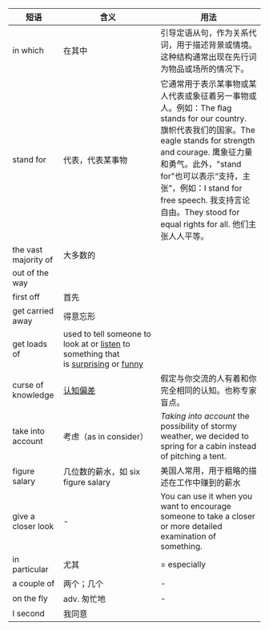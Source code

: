 | 短语                 | 含义                                                                                                                                                                                                                                                                   | 用法                                                                                                                                                                                                                                                                                                                        |
| -------------------- | ---------------------------------------------------------------------------------------------------------------------------------------------------------------------------------------------------------------------------------------------------------------------- | --------------------------------------------------------------------------------------------------------------------------------------------------------------------------------------------------------------------------------------------------------------------------------------------------------------------------- |
| in which             | 在其中                                                                                                                                                                                                                                                                 | 引导定语从句，作为关系代词，用于描述背景或情境。这种结构通常出现在先行词为物品或场所的情况下。                                                                                                                                                                                                                              |
| stand for            | 代表，代表某事物                                                                                                                                                                                                                                                       | 它通常用于表示某事物或某人代表或象征着另一事物或人。例如：The flag stands for our country. 旗帜代表我们的国家。The eagle stands for strength and courage. 鹰象征力量和勇气。此外，"stand for"也可以表示“支持，主张”，例如：I stand for free speech. 我支持言论自由。They stood for equal rights for all. 他们主张人人平等。 |
| the vast majority of | 大多数的                                                                                                                                                                                                                                                               |                                                                                                                                                                                                                                                                                                                             |
| out of the way       |                                                                                                                                                                                                                                                                        |                                                                                                                                                                                                                                                                                                                             |
| first off            | 首先                                                                                                                                                                                                                                                                   |                                                                                                                                                                                                                                                                                                                             |
| get carried away     | 得意忘形                                                                                                                                                                                                                                                               |                                                                                                                                                                                                                                                                                                                             |
| get loads of         | used to tell someone to look at or [listen](https://www.ldoceonline.com/dictionary/listen "listen") to something that is [surprising](https://www.ldoceonline.com/dictionary/surprising "surprising") or [funny](https://www.ldoceonline.com/dictionary/funny "funny") |                                                                                                                                                                                                                                                                                                                             |
| curse of knowledge   | [认知偏差](https://en.wikipedia.org/wiki/Curse_of_knowledge)                                                                                                                                                                                                                                                               | 假定与你交流的人有着和你完全相同的认知。也称专家盲点。
| take into account    | 考虑（as in consider）                                                                                                                                                                                                                                                 | _Taking into account_ the possibility of stormy weather, we decided to spring for a cabin instead of pitching a tent.                                                                                                                                                                                                       |
| figure salary        | 几位数的薪水，如 six figure salary                                                                                                                                                                                                                                     | 美国人常用，用于粗略的描述在工作中赚到的薪水                                                                                                                                                                                                                                                                                |
| give a closer look   | -                                                                                                                                                                                                                                                                      | You can use it when you want to encourage someone to take a closer or more detailed examination of something.                                                                                                                                                                                                               |
| in particular        | 尤其                                                                                                                                                                                                                                                                   | = especially                                                                                                                                                                                                                                                                                                                |
| a couple of          | 两个；几个                                                                                                                                                                                                                                                             | -                                                                                                                                                                                                                                                                                                                           |
| on the fly           | adv. 匆忙地                                                                                                                                                                                                                                                            | -                                                                                                                                                                                                                                                                                                                           |
| I second             | 我同意                                                                                                                                                                                                                                                                 |                                                                                                                                                                                                                                                                                                                             |